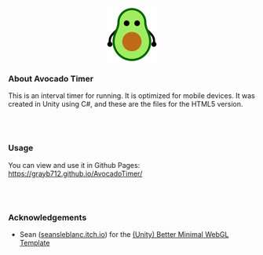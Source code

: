 <div align="center">
  <a href="https://github.com/GrayB712/AvocadoTimer">
    <img src="ReadMeFiles/CuteAvocadoLowRes2.png" alt="Logo" width="100" height="108">
  </a>
</div>



  ### About Avocado Timer

  This is an interval timer for running. It is optimized for mobile devices. It was created in Unity using C#, and these are the files for the HTML5 version.

  <br>
  <br>
  
  ### Usage

  You can view and use it in Github Pages: <link>https://grayb712.github.io/AvocadoTimer/</link>



  <br>
  <br>
  
  ### Acknowledgements

  * []() Sean (<a href="https://seansleblanc.itch.io/">seansleblanc.itch.io</a>) for the <a href="https://seansleblanc.itch.io/better-minimal-webgl-template">(Unity) Better Minimal WebGL Template</a>

